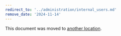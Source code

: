 ```yaml
---
redirect_to: '../administration/internal_users.md'
remove_date: '2024-11-14'
---
```


This document was moved to [another location](../administration/internal_users.md).

<!-- This redirect file can be deleted after <2024-11-14>. -->
<!-- Redirects that point to other docs in the same project expire in three months. -->
<!-- Redirects that point to docs in a different project or site (for example, link is not relative and starts with `https:`) expire in one year. -->
<!-- Before deletion, see: https://docs.gitlab.com/ee/development/documentation/redirects.html -->
